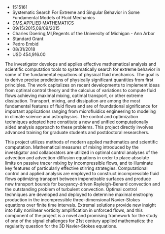 
* 1515161
* Systematic Search For Extreme and Singular Behavior in Some Fundamental Models of Fluid Mechanics
* DMS,APPLIED MATHEMATICS
* 09/15/2015,09/09/2015
* Charles Doering,MI,Regents of the University of Michigan - Ann Arbor
* Standard Grant
* Pedro Embid
* 08/31/2018
* USD 454,916.00

The investigator develops and applies effective mathematical analysis and
scientific computation tools to systematically search for extreme behavior in
some of the fundamental equations of physical fluid mechanics. The goal is to
derive precise predictions of physically significant quantities from first
principles. The work capitalizes on recent developments to implement ideas from
optimal control theory and the calculus of variations to compute fluid flows
achieving maximal mixing, optimal transport, or other extreme dissipation.
Transport, mixing, and dissipation are among the most fundamental features of
fluid flows and are of foundational significance for important applications
ranging from microfluidics engineering to modeling in climate science and
astrophysics. The control and optimization techniques adopted here constitute a
new and unified computationally aided analysis approach to these problems. This
project directly involves advanced training for graduate students and
postdoctoral researchers.

This project utilizes methods of modern applied mathematics and scientific
computation. Mathematical measures of mixing introduced by the investigator and
collaborators are utilized in optimal control analyses of the advection and
advection-diffusion equations in order to place absolute limits on passive
tracer mixing by incompressible flows, and to illuminate key features of
particularly effective stirring strategies. Computational control and applied
analysis are employed to construct incompressible fluid flows optimizing
transport between impenetrable surfaces and produce new transport bounds for
buoyancy-driven Rayleigh-Benard convection and the outstanding problem of
turbulent convection. Optimal control techniques are developed and deployed to
determine maximal enstrophy production in the incompressible three-dimensional
Navier-Stokes equations over finite time intervals. Extremal solutions provide
new insight into fully nonlinear vorticity amplification in unforced flows, and
this component of the project is a novel and promising framework for the study
of one of the signal challenges for 21st century applied mathematics: the
regularity question for the 3D Navier-Stokes equations.
